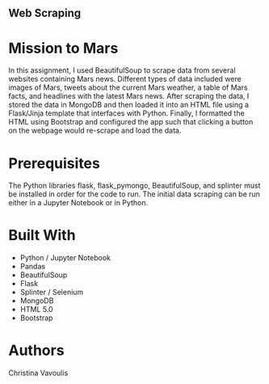 ## Web Scraping 
# Mission to Mars

In this assignment, I used BeautifulSoup to scrape data from several websites containing Mars news. Different types of data included were images of Mars, tweets about the current Mars weather, a table of Mars facts, and headlines with the latest Mars news. After scraping the data, I stored the data in MongoDB and then loaded it into an HTML file using a Flask/Jinja template that interfaces with Python. Finally, I formatted the HTML using Bootstrap and configured the app such that clicking a button on the webpage would re-scrape and load the data.

# Prerequisites
The Python libraries flask, flask_pymongo, BeautifulSoup, and splinter must be installed in order for the code to run. The initial data scraping can be run either in a Jupyter Notebook or in Python.

# Built With
* Python / Jupyter Notebook
* Pandas
* BeautifulSoup
* Flask
* Splinter / Selenium
* MongoDB
* HTML 5.0
* Bootstrap

# Authors
Christina Vavoulis